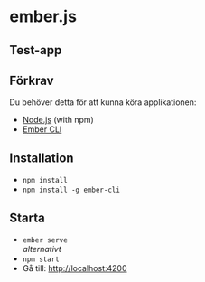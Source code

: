 # ember.js
## Test-app

## Förkrav

Du behöver detta för att kunna köra applikationen:

* [Node.js](https://nodejs.org/) (with npm)
* [Ember CLI](https://ember-cli.com/)

## Installation

* `npm install`
* `npm install -g ember-cli`

## Starta

* `ember serve`  
<em>alternativt</em>
* `npm start`
* Gå till: [http://localhost:4200](http://localhost:4200)
